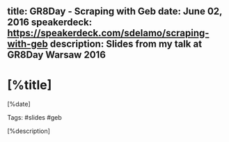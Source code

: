 title: GR8Day - Scraping with Geb
date: June 02, 2016
speakerdeck: https://speakerdeck.com/sdelamo/scraping-with-geb
description: Slides from my talk at GR8Day Warsaw 2016
---

# [%title]

[%date]

Tags: #slides #geb

[%description]

<script async class="speakerdeck-embed" data-id="92ef5d39b454402d9a58803dc1941108" data-ratio="1.33333333333333" src="//speakerdeck.com/assets/embed.js"></script>